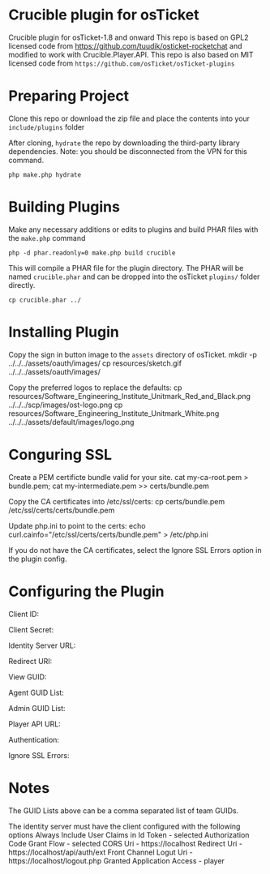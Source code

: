 Crucible plugin for osTicket
=========================

Crucible plugin for osTicket-1.8 and onward
This repo is based on GPL2 licensed code from https://github.com/tuudik/osticket-rocketchat and modified to work with Crucible.Player.API.
This repo is also based on MIT licensed code from `https://github.com/osTicket/osTicket-plugins`

Preparing Project
=================

Clone this repo or download the zip file and place the contents into your
`include/plugins` folder

After cloning, `hydrate` the repo by downloading the third-party library
dependencies. Note: you should be disconnected from the VPN for this command.

    php make.php hydrate


Building Plugins
================
Make any necessary additions or edits to plugins and build PHAR files with
the `make.php` command

    php -d phar.readonly=0 make.php build crucible


This will compile a PHAR file for the plugin directory. The PHAR will be
named `crucible.phar` and can be dropped into the osTicket `plugins/` folder
directly.

    cp crucible.phar ../

Installing Plugin
=======================
Copy the sign in button image to the `assets` directory of osTicket.
    mkdir -p ../../../assets/oauth/images/
    cp resources/sketch.gif ../../../assets/oauth/images/

Copy the preferred logos to replace the defaults:
    cp resources/Software_Engineering_Institute_Unitmark_Red_and_Black.png ../../../scp/images/ost-logo.png
    cp resources/Software_Engineering_Institute_Unitmark_White.png ../../../assets/default/images/logo.png

Conguring SSL
=======================
Create a PEM certificte bundle valid for your site.
    cat my-ca-root.pem > bundle.pem; cat my-intermediate.pem >> certs/bundle.pem

Copy the CA certificates into /etc/ssl/certs:
    cp certs/bundle.pem /etc/ssl/certs/certs/bundle.pem

Update php.ini to point to the certs:
    echo curl.cainfo="/etc/ssl/certs/certs/bundle.pem" > /etc/php.ini

If you do not have the CA certificates, select the Ignore SSL Errors option in the plugin config.


Configuring the Plugin
========================
Client ID: 

Client Secret: 

Identity Server URL: 

Redirect URI:  

View GUID: 

Agent GUID List: 

Admin GUID List:

Player API URL: 

Authentication: 

Ignore SSL Errors: 


Notes
========================
The GUID Lists above can be a comma separated list of team GUIDs.

The identity server must have the client configured with the following options
Always Include User Claims in Id Token	- selected
Authorization Code Grant Flow		- selected
CORS Uri				- https://localhost
Redirect Uri				- https://localhost/api/auth/ext
Front Channel Logut Uri 		- https://localhost/logout.php
Granted Application Access		- player


